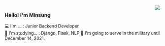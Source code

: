 <img align='right' src="https://github-readme-stats.vercel.app/api?username=MASEKR&show_icons=true">

### Hello! I'm Minsung 

💻 I'm ... : Junior Backend Developer <br>
📜 I'm studying... : Django, Flask, NLP
🏃 I'm going to serve in the military until December 14, 2021.
